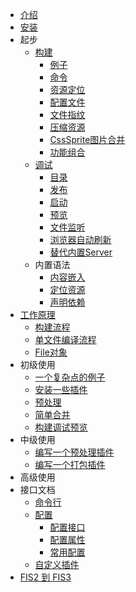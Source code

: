 - [介绍](./beginning/intro.md)
- [安装](./beginning/install.md)
- 起步
  - [构建](./beginning/release.md)
    - [例子](./beginning/release.md#例子)
    - [命令](./beginning/release.md#命令)
    - [资源定位](./beginning/release.md#资源定位)
    - [配置文件](./beginning/release.md#配置文件)
    - [文件指纹](./beginning/release.md#文件指纹)
    - [压缩资源](./beginning/release.md#压缩资源)
    - [CssSprite图片合并](./beginning/release.md#CssSprite图片合并)
    - [功能组合](./beginning/release.md#功能组合)
  - [调试](./beginning/debug.md)
    - [目录](./beginning/debug.md#目录)
    - [发布](./beginning/debug.md#发布)
    - [启动](./beginning/debug.md#启动)
    - [预览](./beginning/debug.md#预览)
    - [文件监听](./beginning/debug.md#文件监听)
    - [浏览器自动刷新](./beginning/debug.md#浏览器自动刷新)
    - [替代内置Server](./beginning/debug.md#替代内置Server)
  - 内置语法
    - [内容嵌入](./user-dev/inline.md)
    - [定位资源](./user-dev/uri.md)
    - [声明依赖](./user-dev/require.md)
- [工作原理](./build.md)
  - [构建流程](./build.md#构建流程)
  - [单文件编译流程](./build.md#单文件编译流程)
  - [File对象](./build.md#File对象)
- 初级使用
  - [一个复杂点的例子](./lv1.md#一个复杂点的例子)
  - [安装一些插件](./lv1.md#安装一些插件)
  - [预处理](./lv1.md#预处理)
  - [简单合并](./lv1.md#简单合并)
  - [构建调试预览](./lv1.md#构建调试预览)
- 中级使用
  - [编写一个预处理插件](./lv2.md#编写一个预处理插件)
  - [编写一个打包插件](./lv2.md#编写一个打包插件)
- 高级使用
- 接口文档
  - [命令行](./api/command.md)
  - [配置](./api/config.md)
    - [配置接口](./api/config-api.md)
    - [配置属性](./api/config-props.md)
    - [常用配置](./api/config-commonly-used.md)
  - [自定义插件](./api/dev-plugin.md)
- [FIS2 到 FIS3](./fis2-to-fis3.md)